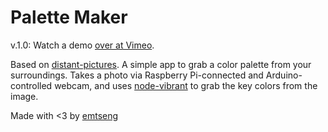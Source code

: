 # Palette Maker

v.1.0: Watch a demo [over at Vimeo](https://vimeo.com/255660211).

Based on [distant-pictures](https://github.com/FAR-Lab/distant-pictures). A simple app to grab a color palette from your surroundings. Takes a photo via Raspberry Pi-connected and Arduino-controlled webcam, and uses [node-vibrant](https://github.com/akfish/node-vibrant/) to grab the key colors from the image.


Made with <3 by [emtseng](twitter.com/emtseng)
